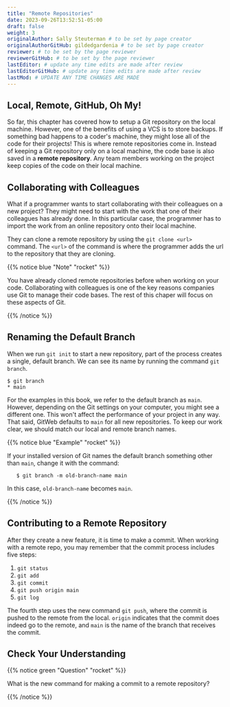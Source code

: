 ```yaml
---
title: "Remote Repositories"
date: 2023-09-26T13:52:51-05:00
draft: false
weight: 3
originalAuthor: Sally Steuterman # to be set by page creator
originalAuthorGitHub: gildedgardenia # to be set by page creator
reviewer: # to be set by the page reviewer
reviewerGitHub: # to be set by the page reviewer
lastEditor: # update any time edits are made after review
lastEditorGitHub: # update any time edits are made after review
lastMod: # UPDATE ANY TIME CHANGES ARE MADE
---
```


## Local, Remote, GitHub, Oh My!

So far, this chapter has covered how to setup a Git repository on the local machine.
However, one of the benefits of using a VCS is to store backups.
If something bad happens to a coder's machine, they might lose all of the code
for their projects! This is where remote repositories come in.
Instead of keeping a Git repository only on a local machine, the code base is
also saved in a **remote repository**. Any team members working on the project
keep copies of the code on their local machine. 

## Collaborating with Colleagues

What if a programmer wants to start collaborating with their colleagues on a new project?
They might need to start with the work that one of their colleagues has already done.
In this particular case, the programmer has to import the work from an online repository
onto their local machine.

They can clone a remote repository by using the `git clone <url>` command.
The `<url>` of the command is where the programmer adds the url to the repository that they are cloning. 

{{% notice blue "Note" "rocket" %}}

You have already cloned remote repositories before when working on your code. Collaborating with colleagues is one of the key reasons companies use Git to manage their code bases.
The rest of this chaper will focus on these aspects of Git.

{{% /notice %}}

## Renaming the Default Branch

When we run `git init` to start a new repository, part of the process creates
a single, default branch. We can see its name by running the command
`git branch`.

```console
$ git branch
* main
```

For the examples in this book, we refer to the default branch as `main`.
However, depending on the Git settings on your computer, you might see a
different one. This won't affect the performance of your project in any way.
That said, GitWeb defaults to `main` for all new repositories. To keep our
work clear, we should match our local and remote branch names.

{{% notice blue "Example" "rocket" %}}

If your installed version of Git names the default branch something other
than `main`, change it with the command:

```console
   $ git branch -m old-branch-name main
```

In this case, `old-branch-name` becomes `main`.

{{% /notice %}}

## Contributing to a Remote Repository

After they create a new feature, it is time to make a commit. When working with
a remote repo, you may remember that the commit process includes five steps:

1. `git status`
1. `git add`
1. `git commit`
1. `git push origin main`
1. `git log`

The fourth step uses the new command `git push`, where the commit is pushed
to the remote from the local. `origin` indicates that the commit does indeed
go to the remote, and `main` is the name of the branch that receives the
commit. 

## Check Your Understanding

{{% notice green "Question" "rocket" %}}

What is the new command for making a commit to a remote repository?

{{% /notice %}}